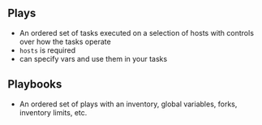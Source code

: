 Plays
-----
- An ordered set of tasks executed on a selection of hosts with controls over how the tasks operate
- `hosts` is required
- can specify vars and use them in your tasks


Playbooks
---------
- An ordered set of plays with an inventory, global variables, forks, inventory limits, etc.
